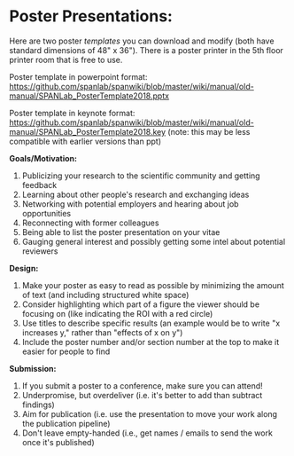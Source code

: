 # <b>Poster Presentations</b>: 

Here are two poster <i>templates</i> you can download and modify (both have standard dimensions of 48" x 36"). 
There is a poster printer in the 5th floor printer room that is free to use.

Poster template in powerpoint format: https://github.com/spanlab/spanwiki/blob/master/wiki/manual/old-manual/SPANLab_PosterTemplate2018.pptx

Poster template in keynote format: https://github.com/spanlab/spanwiki/blob/master/wiki/manual/old-manual/SPANLab_PosterTemplate2018.key (note: this may be less compatible with earlier versions than ppt)

<b>Goals/Motivation:</b>

1. Publicizing your research to the scientific community and getting feedback
2. Learning about other people's research and exchanging ideas
3. Networking with potential employers and hearing about job opportunities
4. Reconnecting with former colleagues 
5. Being able to list the poster presentation on your vitae
6. Gauging general interest and possibly getting some intel about potential reviewers 

<b>Design:</b> 

1. Make your poster as easy to read as possible by minimizing the amount of text (and including structured white space)
2. Consider highlighting which part of a figure the viewer should be focusing on (like indicating the ROI with a red circle)
3. Use titles to describe specific results (an example would be to write "x increases y," rather than "effects of x on y")
4. Include the poster number and/or section number at the top to make it easier for people to find

<b>Submission:</b>

1. If you submit a poster to a conference, make sure you can attend!
2. Underpromise, but overdeliver (i.e. it's better to add than subtract findings)
3. Aim for publication (i.e. use the presentation to move your work along the publication pipeline)
4. Don't leave empty-handed (i.e., get names / emails to send the work once it's published)


      
